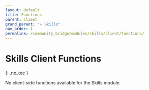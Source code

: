 ```yaml
---
layout: default
title: Functions
parent: Client
grand_parent: "⭐ Skills"
nav_order: 1
permalink: /community_bridge/modules/skills/client/functions/
---
```


# Skills Client Functions
{: .no_toc }

No client-side functions available for the Skills module.